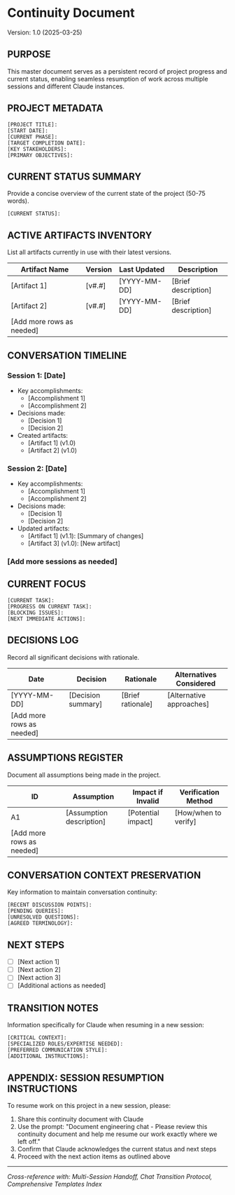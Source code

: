 # Continuity Document
Version: 1.0 (2025-03-25)

## PURPOSE
This master document serves as a persistent record of project progress and current status, enabling seamless resumption of work across multiple sessions and different Claude instances.

## PROJECT METADATA
```
[PROJECT TITLE]:
[START DATE]:
[CURRENT PHASE]:
[TARGET COMPLETION DATE]:
[KEY STAKEHOLDERS]:
[PRIMARY OBJECTIVES]:
```

## CURRENT STATUS SUMMARY
Provide a concise overview of the current state of the project (50-75 words).
```
[CURRENT STATUS]:
```

## ACTIVE ARTIFACTS INVENTORY
List all artifacts currently in use with their latest versions.

| Artifact Name | Version | Last Updated | Description |
|---------------|---------|--------------|-------------|
| [Artifact 1]  | [v#.#]  | [YYYY-MM-DD] | [Brief description] |
| [Artifact 2]  | [v#.#]  | [YYYY-MM-DD] | [Brief description] |
| [Add more rows as needed] |

## CONVERSATION TIMELINE

### Session 1: [Date]
- Key accomplishments:
  - [Accomplishment 1]
  - [Accomplishment 2]
- Decisions made:
  - [Decision 1]
  - [Decision 2]
- Created artifacts:
  - [Artifact 1] (v1.0)
  - [Artifact 2] (v1.0)

### Session 2: [Date]
- Key accomplishments:
  - [Accomplishment 1]
  - [Accomplishment 2]
- Decisions made:
  - [Decision 1]
  - [Decision 2]
- Updated artifacts:
  - [Artifact 1] (v1.1): [Summary of changes]
  - [Artifact 3] (v1.0): [New artifact]

### [Add more sessions as needed]

## CURRENT FOCUS
```
[CURRENT TASK]:
[PROGRESS ON CURRENT TASK]:
[BLOCKING ISSUES]:
[NEXT IMMEDIATE ACTIONS]:
```

## DECISIONS LOG
Record all significant decisions with rationale.

| Date | Decision | Rationale | Alternatives Considered |
|------|----------|-----------|-------------------------|
| [YYYY-MM-DD] | [Decision summary] | [Brief rationale] | [Alternative approaches] |
| [Add more rows as needed] |

## ASSUMPTIONS REGISTER
Document all assumptions being made in the project.

| ID | Assumption | Impact if Invalid | Verification Method |
|----|------------|-------------------|---------------------|
| A1 | [Assumption description] | [Potential impact] | [How/when to verify] |
| [Add more rows as needed] |

## CONVERSATION CONTEXT PRESERVATION
Key information to maintain conversation continuity:
```
[RECENT DISCUSSION POINTS]:
[PENDING QUERIES]:
[UNRESOLVED QUESTIONS]:
[AGREED TERMINOLOGY]:
```

## NEXT STEPS
- [ ] [Next action 1]
- [ ] [Next action 2]
- [ ] [Next action 3]
- [ ] [Additional actions as needed]

## TRANSITION NOTES
Information specifically for Claude when resuming in a new session:
```
[CRITICAL CONTEXT]:
[SPECIALIZED ROLES/EXPERTISE NEEDED]:
[PREFERRED COMMUNICATION STYLE]:
[ADDITIONAL INSTRUCTIONS]:
```

## APPENDIX: SESSION RESUMPTION INSTRUCTIONS

To resume work on this project in a new session, please:

1. Share this continuity document with Claude
2. Use the prompt: "Document engineering chat - Please review this continuity document and help me resume our work exactly where we left off."
3. Confirm that Claude acknowledges the current status and next steps
4. Proceed with the next action items as outlined above

---
*Cross-reference with: Multi-Session Handoff, Chat Transition Protocol, Comprehensive Templates Index*